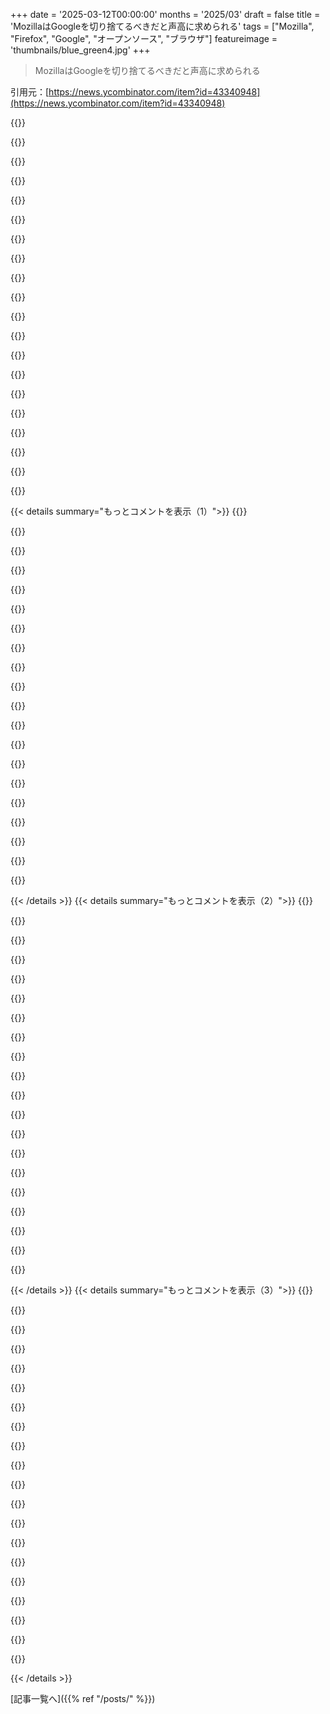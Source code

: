 +++
date = '2025-03-12T00:00:00'
months = '2025/03'
draft = false
title = 'MozillaはGoogleを切り捨てるべきだと声高に求められる'
tags = ["Mozilla", "Firefox", "Google", "オープンソース", "ブラウザ"]
featureimage = 'thumbnails/blue_green4.jpg'
+++

> MozillaはGoogleを切り捨てるべきだと声高に求められる

引用元：[https://news.ycombinator.com/item?id=43340948](https://news.ycombinator.com/item?id=43340948)

{{<matomeQuote body="物言いは悪くないけど、事実が重要なケースだよね。2007年と2023年のMozillaの財務諸表を見てみよう。<br>＞「費用<br>1. ソフトウェア開発<br>2007年: 20.7M | 2023年: 260M<br>2. 総務<br>2007年: 5.1M | 2023年: 123M」<br>マーケティングや資金調達のコストは除外してる。アメリカのNPOではどうなのかわからないけど、そのお金の使い方に不安がある。" userName="DoingIsLearning" createdAt="2025-03-12T10:50:28" color="#785bff">}}

{{<matomeQuote body="あなたの意図は良いものだと思うけど、収入を考慮する必要があるよね。<br>年間収入:<br>2007年: $75M<br>2023年: $653M<br>一般的に、大企業は規模が大きくなるとG&A（一般管理費）がR&D（研究開発）を超えるんだ。理想的には、収入がR&D費用を上回るべきなんだよ。Mozillaは大きな会社になったから、これが当てはまるんだ。これにより、規制や法務、プライバシー、広報などの業務が増えるんだよ。" userName="alberth" createdAt="2025-03-12T22:38:17" color="#785bff">}}

{{<matomeQuote body="2023年の収入は$653Mだ。他の収入源がメインなら、これはほぼ全部Googleのお金だね。2007年以来のCEOの最大の成果は、Googleの資金が止まったらMozillaが倒産する寸前にいたってこと。" userName="hu3" createdAt="2025-03-13T00:52:37" color="">}}

{{<matomeQuote body="2022年には収入の約86%がGoogleからだったけど、2023年は75.79%に減ったって。この変化は大きい。収入は$60M増えたけど、Googleからの収入は約$15M減ってる。<br>事態は望ましい方向に進んでいるかもしれない。" userName="culi" createdAt="2025-03-13T05:01:46" color="#785bff">}}

{{<matomeQuote body="もっと優秀なCEOがいたら良かったのに。無駄にお金を使うのではなく、しっかりしたモデルに転換して、長期的に持続可能な未来を築けたかもしれない。今のDOJのケースは予測できたはずなんだから。" userName="cmcaleer" createdAt="2025-03-13T08:33:13" color="">}}

{{<matomeQuote body="彼らはそのお金を自分たちの口座にうまく流してたんだろうね。" userName="rwmj" createdAt="2025-03-13T08:43:45" color="">}}

{{<matomeQuote body="Firefoxの努力を否定するつもりはないけど、他のもっとスリムなオープンソースプロジェクトと比べるのは避けられないよね。例として、Linux Foundationは2023年に270Mの費用を使ったけど、国際業務や法人業務を合わせてもG&Aにかかる費用は21M未満なんだ。" userName="DoingIsLearning" createdAt="2025-03-13T08:08:39" color="#785bff">}}

{{<matomeQuote body="Linux Foundationはプロジェクトでもオープンソースでもなく、業界の貿易団体なんだ。それを比較するのは現実的じゃないよ。" userName="calcifer" createdAt="2025-03-13T10:28:16" color="">}}

{{<matomeQuote body="Mozillaは確かにアンダードッグなんだけど、その行動がそれを反映していないよね。" userName="JoshTriplett" createdAt="2025-03-13T00:41:48" color="">}}

{{<matomeQuote body="相手の金を受け取るアンダードッグとは言えないと思うな。それはスポーツでは負けることを意味するかもしれない。" userName="chii" createdAt="2025-03-13T02:12:22" color="">}}

{{<matomeQuote body="Googleのお金を受け取ったせいで、市場占有率が90％以上から9％まで下がったって言われてるけど、軽い表現だよね。MozillaはGoogleの明らかな独占を擁護している共犯者なんじゃない？" userName="SV_BubbleTime" createdAt="2025-03-13T04:23:33" color="#ff33a1">}}

{{<matomeQuote body="比率は合ってるけど、数値が違うよ。Mozillaのピークは市場占有率35％くらいで、今は3％くらいだよ。" userName="lurk2" createdAt="2025-03-13T04:42:51" color="#785bff">}}

{{<matomeQuote body="Mozillaって非営利団体じゃなかったっけ？でもmozilla.aiは何のためにあるの？2007年の方が製品を信頼できた気がするんだけど。規模はいいけど、何か失った気がする。" userName="timewizard" createdAt="2025-03-12T23:22:23" color="">}}

{{<matomeQuote body="Mozilla Foundationは非営利だけど、Firefoxを開発しているMozilla Corporationは営利企業だよ。他にもMozilla.aiやMZLA/Thunderbirdみたいな子会社があるのは珍しくないし、いろんな利点があるよ。例えば、決定や資金の使い方に自由が増えるし、ユーザー層が違うプロジェクトに関しては特にね。Thunderbirdも独立プロジェクトとして成長してる。" userName="sdk-" createdAt="2025-03-12T23:46:28" color="#ff33a1">}}

{{<matomeQuote body="＞ AIがブラウザや検索エンジンに脅威を与えるからmozilla.aiが必要なんだよ。AppleやGoogle、Microsoftもそれぞれの取り組みをしてるし、MozillaがローカルファーストのAIに取り組むのは悪くないよ。" userName="dralley" createdAt="2025-03-13T01:33:44" color="">}}

{{<matomeQuote body="開発は寄付で簡単に資金調達できるんだって。数百万ドルで数十人を雇っておけるしね。でも、現在の非効率な支出が続けば寄付は難しいと思うよ。" userName="jillesvangurp" createdAt="2025-03-12T11:26:33" color="">}}

{{<matomeQuote body="＞ Mozillaの寄付金はCEOの報酬とほぼ同じくらいだって。このことからも資金の使い方に問題があるんじゃないかな。" userName="JumpCrisscross" createdAt="2025-03-12T17:07:26" color="">}}

{{<matomeQuote body="＞ 現在行っている無駄遣いで寄付も集まらないんじゃないかな。MozillaがFirefoxに関係ないイベントに資金を投じているってことを寄付者は知っているのかな。" userName="theandrewbailey" createdAt="2025-03-12T15:03:50" color="">}}

{{<matomeQuote body="この感情がどれだけ共感されているかわからないけど、同僚と話したとき、選んだ製品や機能の開発に寄付するならないと保証がない限り寄付しないって言ってたよ。" userName="Raed667" createdAt="2025-03-12T15:20:03" color="">}}

{{<matomeQuote body="この会議にMozillaはどれくらいお金を使ったんだろう？参加者はバッジを買わなきゃいけなくて、自分の宿泊費や航空券も自分持ちだし。他にスポンサーはいたのかな？" userName="metabagel" createdAt="2025-03-13T02:21:37" color="">}}

{{< details summary="もっとコメントを表示（1）">}}
{{<matomeQuote body="最近DEIの取り組みを持ち出して何かを批判するのは流行ってるよね。" userName="matsemann" createdAt="2025-03-13T06:17:49" color="">}}

{{<matomeQuote body="＞そのアフリカの女性向けAIカンファレンスの寄付は大体1万5千ドルね。そんなにお金出してもあんまりブラウザのメリットはないよ。" userName="delusional" createdAt="2025-03-12T22:29:36" color="">}}

{{<matomeQuote body="1万5千ドルあれば、世界の多くの地域では四分の一年分のソフトウェア開発者の給料になるから、実はかなりいいブラウザになるよ。" userName="account42" createdAt="2025-03-13T10:31:08" color="">}}

{{<matomeQuote body="Mozillaは約3000万ドルの投資収入があって、2023年には3700万ドルだったみたい。Firefoxを維持するには足りないっていう意見もあるけど、私にはちょっと変に思える。Chromiumはあまり良い選択肢じゃないし、Chromiumへのコミットの95％はGoogleから来てるからね。" userName="notpushkin" createdAt="2025-03-12T11:55:42" color="#ff5c5c">}}

{{<matomeQuote body="ChromiumはGoogleからの開発が95％もあるから、良くない選択肢だよね。逆に言えば、Chromiumがオープンソースでプライバシーを侵害しない形で開発されれば、Googleが開発するプライバシー尊重のブラウザ（例えばBrave）を作るのもありかもしれない。オープンソースでなくなったら、フォークする時が来るってことだよ。Chromiumを拒否するなら、Mozilla/Firefoxも拒否すべきじゃないの？この10年間のほとんどの開発資金はGoogleが出してたし。" userName="jqpabc123" createdAt="2025-03-12T13:11:22" color="">}}

{{<matomeQuote body="Chromiumはmanifest v2を削除してるけど、Firefoxはしてないんだ。Chromiumはオープンソースだけど、Googleのプロジェクトってことを忘れちゃいけないよ。" userName="Sander_Marechal" createdAt="2025-03-12T15:24:33" color="">}}

{{<matomeQuote body="まさにその通り。Manifest v2がChromiumが不足な理由の一つだし、Webの整合性に関する彼らの取り組みも忘れられない。" userName="freedomben" createdAt="2025-03-12T15:45:03" color="">}}

{{<matomeQuote body="BraveはChromiumベースで、manifest v2もサポートしてるよ。BraveはFirefoxの機能に加えて、プライバシーをデフォルトで守ってるし、多額のGoogleからの資金なしでそれができてる。" userName="jqpabc123" createdAt="2025-03-12T16:06:21" color="#785bff">}}

{{<matomeQuote body="Braveがmanifest v2をサポートしてるのは、Chromiumの上流が企業利用のためにまだ削除してないから。これが変わったら、Braveはv2を維持する計画がないみたい。Googleからのお金があるからこそ、MozillaはGoogleの方針に影響されないブラウザエンジンを開発できるんだよ。それが重要なんだ。Braveは運営できる資金がないから、いつかGoogleにさらにプライバシーを侵害するように機能を制限されたときにフォークされたChromiumブラウザエンジンを維持できなくなる。" userName="rpdillon" createdAt="2025-03-12T22:18:21" color="">}}

{{<matomeQuote body="Braveはマルチアカウントコンテナをサポートしていない。" userName="oaththrowaway" createdAt="2025-03-12T23:02:36" color="">}}

{{<matomeQuote body="Chromium系のブラウザみたいに新しいプロファイルを作るだけだよね。" userName="cship2" createdAt="2025-03-13T03:39:27" color="">}}

{{<matomeQuote body="＞”Googleがプライバシーを尊重するブラウザ（つまりBrave）の開発費を出すはずがない。”<br>本気でそんなことすると思う？それにChromiumを拒否するなら、Mozilla/Firefoxも拒否すべきじゃない？実際、ここ10年の開発はほぼGoogleが金出してたんだよね。それが問題なんだよ。<br>ChromiumがGoogleなしでやっていけるなら、俺は別に構わないけど、Firefoxが心配。" userName="notpushkin" createdAt="2025-03-12T13:38:39" color="#ff5c5c">}}

{{<matomeQuote body="開発は寄付で十分賄えるはずだって言われても、Mozillaは260Mドルを使ってるんだよ。その90％以上が給与で、そんな少額で済むわけない。" userName="nightpool" createdAt="2025-03-12T23:58:41" color="">}}

{{<matomeQuote body="この状況の中で、いくらのお金があればOSの独占的な利権を打破できるのか疑問だよ。ユーザーはブラウザの違いを理解してるんかな？ただアイコンを見て選ぶだけかも。" userName="paulryanrogers" createdAt="2025-03-12T12:08:25" color="">}}

{{<matomeQuote body="これが結論だと思う。みんなが“MozillaはFirefoxに集中すればいいのに”って言ってるけど、結局それが滅びへの道だよ。今のFirefoxのシェアは3％で、OSに統合されたブラウザ使っちゃうから。Firefoxを速くしたり新機能を追加しても無駄。" userName="afavour" createdAt="2025-03-13T04:07:19" color="#785bff">}}

{{<matomeQuote body="ユーザー増やすカギは検索だと思う。フルテキスト検索機能があれば、Googleの簡単な金で魅力が薄れる。多くのユーザーがその便利さに驚く時間がかかるだろうけど。" userName="econ" createdAt="2025-03-13T05:00:13" color="">}}

{{<matomeQuote body="古い履歴を勝手に消さないでほしいな、今のFirefoxみたいに。" userName="account42" createdAt="2025-03-13T11:08:44" color="">}}

{{<matomeQuote body="今でもWindowsにChrome入れる人が多いけど、昔はFirefoxをダウンロードしてたんだよね。" userName="TulliusCicero" createdAt="2025-03-13T04:28:26" color="">}}

{{<matomeQuote body="多くの人がChromeを選ぶ理由は、Googleのサイトを訪れるたびに誘導されるからだと思う。Mozillaには日常で使われるサイトの所有権がないのが辛いよね。" userName="afavour" createdAt="2025-03-13T13:42:06" color="">}}

{{<matomeQuote body="アメリカでAndroidは市場の30％だけど、Chromebookからのブラウザ使用は不明。Chromeを使ってるWindowsやMacのユーザーは、自発的にChromeをダウンロードしたんだよね。なぜFirefoxをダウンロードしなかったのか？" userName="scarface_74" createdAt="2025-03-13T01:30:37" color="">}}


{{< /details >}}
{{< details summary="もっとコメントを表示（2）">}}
{{<matomeQuote body="Firefoxの価値って正直、残ってるの？商業的には完全に無視されてるし、大きなサイトじゃトップ10にも入らない。モバイルではほとんど存在感もない。サイトオーナーはFirefoxを無視できるし、開発者もChromeばかり使ってる。 >“独立したレンダリングエンジンがあるのは良い意見だけど、Firefoxには役割がない” ってのが現実。プライバシー的にも特に独自な価値はないし、Braveをインストールして一度の暗号ポップアップを拒否すれば、素早くて良いブラウザが手に入る。自分はFirefoxを使ってるけど、理由は単なる筋肉記憶でuBlock Originが使えるから。" userName="iteratethis" createdAt="2025-03-12T14:47:35" color="">}}

{{<matomeQuote body="その意見は“モノカルチャーになりかけてるから、もう辞めよう”って言ってるように聞こえる。下降曲線には対抗しないといけないんだ。" userName="internet_points" createdAt="2025-03-13T08:49:34" color="#ff5733">}}

{{<matomeQuote body="ContainerタブのためにFirefoxを使ってる。複数のログインが必要なサイトで便利なんだ。これがFirefoxに残ってる主な理由だよ。" userName="magicmicah85" createdAt="2025-03-12T22:12:20" color="">}}

{{<matomeQuote body="Containerタブはどのブラウザよりも役立つ機能だと思う。タブの履歴追跡を追加してくれれば最高なんだけど。" userName="throwaway48476" createdAt="2025-03-12T22:49:02" color="">}}

{{<matomeQuote body="現在の市場シェアは3％だよ。タブの履歴追跡や他に色んな機能を追加したらどうなると思う？" userName="vkou" createdAt="2025-03-13T06:30:17" color="">}}

{{<matomeQuote body="Firefoxを使ってるし、uBlockを知ってる人にはみんな教えてる。もしChromeが市場から退場したら、ブラウザ市場は大きく変わるだろうね。" userName="throwaway48476" createdAt="2025-03-13T19:09:37" color="">}}

{{<matomeQuote body="Containerタブと特にTemporary Containersは、Firefox以外のブラウザでは常に恋しい機能だ。" userName="Happily2020" createdAt="2025-03-13T08:31:32" color="">}}

{{<matomeQuote body="ちょっと気になるんだけど、ChromeやBraveで使えるブラウザープロフィールは何で使わないの？" userName="bdangubic" createdAt="2025-03-12T23:04:51" color="">}}

{{<matomeQuote body="全然別次元の機能だよ。Containerタブは同じウィンドウ内にあって、プログラムで設定できる。例えば、GoogleのドメインはGoogleのContainerで開くとかね。これでクッキーが分離されて、追跡が減る。Chromeのプロフィールを使えば手動でもできるけど、この機能がFirefoxに導入される前は、12個以上のChromeプロフィールを持ってたんだ。" userName="zwayhowder" createdAt="2025-03-12T23:27:42" color="#38d3d3">}}

{{<matomeQuote body="特定のプロキシを（VPN経由で）各コンテナごとに使えるのが、メディア消費においてゲームチェンジャーだよ。" userName="joshuaturner" createdAt="2025-03-13T04:12:30" color="">}}

{{<matomeQuote body="各タブごとに別のブラウザプロファイル使えるのか？" userName="spartanatreyu" createdAt="2025-03-13T00:37:33" color="">}}

{{<matomeQuote body="プロファイル使うと、同じウィンドウで複数タブ使えないの？動画で見たけど、ウィンドウ全体はそのプロファイル専用で、プロフィール切替えると他のプロファイルのタブが失くなるみたい。" userName="magicmicah85" createdAt="2025-03-12T23:31:22" color="">}}

{{<matomeQuote body="もっとUX改善して、プロファイル間をスムーズに切り替えられて、指定したサイトがいつも隔離されたプロファイルで開けるようにしてほしい。" userName="pyaamb" createdAt="2025-03-13T08:52:43" color="">}}

{{<matomeQuote body="私もそう思うけど、プロファイル機能は前からあって、開発が停滞してるみたい。プライバシー向上のためにもっと改善できることが多いはず。" userName="dietr1ch" createdAt="2025-03-12T23:34:18" color="">}}

{{<matomeQuote body="＞Firefoxはもはや開発者のデフォルトじゃない<br>私、Web開発者なんだけど、Chromeの開発ツールは最悪。Firefoxしか使ってない。" userName="wackget" createdAt="2025-03-12T23:58:03" color="#45d325">}}

{{<matomeQuote body="同じく。Chromeの開発ツールほんと嫌い。これのおかげで今もFirefox使ってる。" userName="chilldsgn" createdAt="2025-03-13T06:09:13" color="#ff33a1">}}

{{<matomeQuote body="最近10年でChromeの開発ツールは悪化してる気がする。基本的なCSS編集がよく壊れる。" userName="winrid" createdAt="2025-03-13T04:33:11" color="">}}

{{<matomeQuote body="Firefoxは開発ツールにおいては常に先を行ってる。最近になってChromeがSafariレベルのひどい開発ツールから抜け出したのがやっと。" userName="culi" createdAt="2025-03-13T05:19:13" color="">}}

{{<matomeQuote body="Brave使ってるけど満足してる。新しい不要な機能が出てきたり新しいマシンでインストールする時の手間はあるけど、uBlock OriginとChromiumのパフォーマンスには見合ってる。ただ、GoogleがChromiumのコードベースを変えていくことで、v2対応のフォークを維持するのが厳しくなる可能性がある。最終的には開発の負担が大きくなりすぎて、いい広告ブロッカーが内蔵されてるからそれを使おうってなるかも。しっかりメンテされて資金もあるFirefoxがあれば、その時も安心。" userName="qwerpy" createdAt="2025-03-12T15:36:39" color="#38d3d3">}}

{{<matomeQuote body="Braveの広告ブロッカーは、v2がなくても機能するよ。拡張機能じゃなくてブラウザ自体に組み込まれてる。" userName="porridgeraisin" createdAt="2025-03-12T16:24:26" color="">}}


{{< /details >}}
{{< details summary="もっとコメントを表示（3）">}}
{{<matomeQuote body="確かに。でも自分の非科学的なテストではuBlockの方が良くて、Braveのブロッカーは使ってないんだ。Braveは最終的に、彼らのフォークのv2を維持するのはコストがかかるから、Braveのブロッカーを使うべきって言うと思う。" userName="qwerpy" createdAt="2025-03-12T18:39:20" color="">}}

{{<matomeQuote body="ChromeのフォークがMV2を有効にする共有パッチを維持しない理由が気になる。ただ、uBlock OriginはFirefoxで最良に機能するから、ここに書いておくよ。" userName="notpushkin" createdAt="2025-03-13T05:02:36" color="#785bff">}}

{{<matomeQuote body="興味深いね。何に気づいてるの？もし価値があるならuBlockも併用するつもり。" userName="porridgeraisin" createdAt="2025-03-12T19:48:33" color="">}}

{{<matomeQuote body="BraveにはuBOの代替になる機能があるけど、Manifest v2専用の他の拡張機能までは置き換えられない。例えば、LibRedirectはv3が必要で、根本的な機能が失われるからChromeウェブストアに公開できない。uBlock Originだけじゃなくて、Braveのビルトイン機能では置き換えられないMV2拡張がたくさんある。" userName="mastazi" createdAt="2025-03-13T01:28:01" color="#38d3d3">}}

{{<matomeQuote body="デフォルトのBraveの広告ブロッカーはYouTubeの広告をブロックするの？" userName="lordofgibbons" createdAt="2025-03-13T00:49:01" color="">}}

{{<matomeQuote body="＞一部は独立したレンダリングエンジンが重要だと主張してる。ここではFirefoxはまったく役に立たない。Googleのウェブ機能ロードマップに対抗するのはApple/Webkitだけで、Mozillaではない。これをもっと理解したいんだけど、Firefoxは内部でChromiumエンジンを使ってるの？" userName="kevwil" createdAt="2025-03-13T00:10:05" color="">}}

{{<matomeQuote body="ウェブサイトをChromeで開いて解決したことは一度もないし、3年前にFirefoxに切り替えた。それでもFirefoxがそんなにサポートが少ないとは思わない。" userName="brooke2k" createdAt="2025-03-13T01:45:38" color="">}}

{{<matomeQuote body="ChromeとManifest V3についてのすべてのスレッドでこれを言い続けてる。Firefoxを6年使ってるが、Chromeを使わなきゃいけなかったのはその3年前のWebAssemblyの時だけだ。Firefoxで動作しないサイトがあったら教えて。Firefoxが劣ってるって言うのが10年前からの古い話じゃないか知りたい。" userName="derkster" createdAt="2025-03-13T02:14:23" color="#ff5733">}}

{{<matomeQuote body="＞“Firefoxが劣っている”という主張は10年前からの古い話ではない。実際はそうではなくて、Firefoxユーザーは優劣を議論してるんじゃなくて、意図的にChrome向けに最適化されてるサイトが、Firefoxユーザーを二級市民にしてるってことだ。YouTubeやGoogle Suiteについて言ったけど、私のGCPはFirefoxで問題なかった。でも、Firefox特有の問題があるのかとも思う。" userName="makeitdouble" createdAt="2025-03-13T04:54:05" color="#45d325">}}

{{<matomeQuote body="あなたが実際のところの議論は知ってるって感じでいいよね。Firefoxを持ち出すと、必ず元Firefoxユーザーが互換性の問題を語る。GCPに関しても、私もFirefoxで使用してきたが問題はなかった。ただ、Firefoxにプラットフォーム固有の問題があるかもしれない。Manifest V3の話では自分のFirefoxの経験も面白い。" userName="derkster" createdAt="2025-03-13T05:16:22" color="">}}

{{<matomeQuote body="LinkedInでスキルリストの順番を変えられない機能がFirefoxでは使えないんだよね。ここ数年Chromiumを開いたのはそれが初めてだったけど、自分のウェブサイトのテスト用以外では開くことはなかったよ。" userName="notpushkin" createdAt="2025-03-13T04:59:28" color="">}}

{{<matomeQuote body="ドラッグ＆ドロップの操作はウェブに何十年もあるのに、MicrosoftはなんでFirefoxでは動かせないの？昨日もその問題に直面して、AndroidアプリではできたからFirefox特有の問題だとは思わなかったけど。" userName="Kwpolska" createdAt="2025-03-13T07:02:04" color="">}}

{{<matomeQuote body="具体的にどの機能のこと？プロジェクトとリポジトリを追加したら、問題なくスキャンして報告があったよ。ただし、これは無料版だけの話だけど。" userName="derkster" createdAt="2025-03-13T04:06:18" color="">}}

{{<matomeQuote body="Braveはどうやってお金を稼いでいるの？" userName="apeace" createdAt="2025-03-12T16:04:25" color="">}}

{{<matomeQuote body="＞Braveはどうやってお金を稼いでいるの？<br>”暗号”だよ。[1]<br>[1]<br>https://brave.com/wallet/" userName="JumpCrisscross" createdAt="2025-03-12T17:11:13" color="">}}

{{<matomeQuote body="Braveよりもさらにいいのは、Ungoogled Chromiumみたいな名前も知られてないブラウザだね。実際のプライバシーを守るためのものなんだ。" userName="vlad-roundabout" createdAt="2025-03-13T08:23:35" color="#ff33a1">}}

{{<matomeQuote body="Chromiumのほんの少し改造した版では、Googleがウェブ標準の実装にほぼ一方的に力を持つ状態を救えないよ。これらのフォークはブラウザエンジンに実質的な変更を加えてないし、たいていはChromiumにいくつか設定を変えたり見た目を変えたりしただけなんだから。" userName="hoppyhoppy2" createdAt="2025-03-13T11:03:28" color="#38d3d3">}}

{{<matomeQuote body="SafariもBraveもオープンソースじゃないんだよね。BraveはChromiumベースだし。" userName="catlikesshrimp" createdAt="2025-03-12T22:59:10" color="">}}

{{<matomeQuote body="Safariはオープンソースじゃないけど、WebKitはオープンソースだよ。[0]<br>[0]<br>https://github.com/WebKit/WebKit" userName="jmb99" createdAt="2025-03-13T01:03:49" color="">}}

{{<matomeQuote body="この調査結果からすると、MozillaがGoogleを切り捨てる決断を下せない理由があるみたいだね。だけど、みんなの声が集まれば実現するかも。彼らはもう7、8年前に決定的な発表をしたよね。それ以降、色々試みたけどダメだった印象。確かに無能さもあるけど、新しい技術で消費者向けに何百億も稼ぐのは本当に難しい。大手テクノロジー企業たちに対抗しなきゃいけないし、競争が激しくて何でもすぐパクられる。しかも消費者は金払いたくないから広告収入頼りになってるし。とはいえ、Mozillaはもっと頑張るべきだし、無駄にお金を使ってる印象がある。結局、Googleに検索ボックス向けてるだけで半億稼いでる状態だし。" userName="iteratethis" createdAt="2025-03-12T14:58:01" color="">}}


{{< /details >}}


[記事一覧へ]({{% ref "/posts/" %}})
